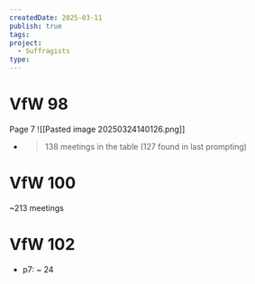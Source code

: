 ```yaml
---
createdDate: 2025-03-11
publish: true
tags: 
project:
  - Suffragists
type:
---
```

# VfW 98
Page 7
![[Pasted image 20250324140126.png]]
- > 138 meetings in the table (127 found in last prompting)

# VfW 100
~213 meetings
# VfW 102
- p7: ~ 24